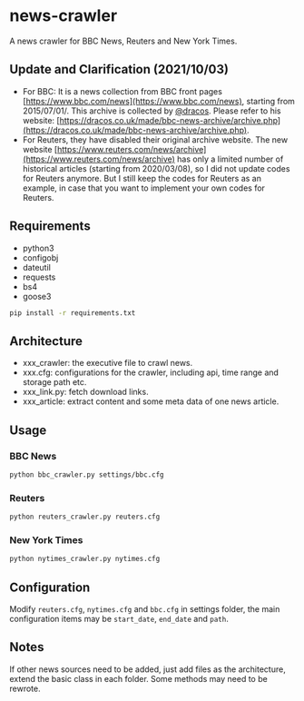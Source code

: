 # news-crawler

A news crawler for BBC News, Reuters and New York Times.

## Update and Clarification (2021/10/03)

- For BBC: It is a news collection from BBC front pages [https://www.bbc.com/news](https://www.bbc.com/news), starting from 2015/07/01/. This archive is collected by [@dracos](https://github.com/dracos). Please refer to his website: [https://dracos.co.uk/made/bbc-news-archive/archive.php](https://dracos.co.uk/made/bbc-news-archive/archive.php).
- For Reuters, they have disabled their original archive website. The new website [https://www.reuters.com/news/archive](https://www.reuters.com/news/archive) has only a limited number of historical articles (starting from 2020/03/08), so I did not update codes for Reuters anymore. But I still keep the codes for Reuters as an example, in case that you want to implement your own codes for Reuters.

## Requirements

- python3
- configobj
- dateutil
- requests
- bs4
- goose3
```bash
pip install -r requirements.txt
```

## Architecture

- xxx_crawler: the executive file to crawl news.
- xxx.cfg: configurations for the crawler, including api, time range and storage path etc.
- xxx_link.py: fetch download links.
- xxx_article: extract content and some meta data of one news article.

## Usage

### BBC News

```bash
python bbc_crawler.py settings/bbc.cfg
```

### Reuters

```bash
python reuters_crawler.py reuters.cfg
```

### New York Times

```bash
python nytimes_crawler.py nytimes.cfg
```

## Configuration

Modify `reuters.cfg`, `nytimes.cfg` and `bbc.cfg` in settings folder, the main configuration items may be `start_date`, `end_date` and `path`.

## Notes

If other news sources need to be added, just add files as the architecture, extend the basic class in each folder. Some methods may need to be rewrote.
